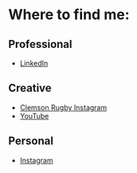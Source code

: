 # Where to find me:

## Professional

- [LinkedIn](https://www.linkedin.com/in/cole-digregorio-934844327/)

## Creative

- [Clemson Rugby Instagram](https://www.instagram.com/clemsonmensrugby/)
- [YouTube](https://www.youtube.com/@coledigregorio4176)

## Personal

- [Instagram](https://www.instagram.com/coledigregorio/)

